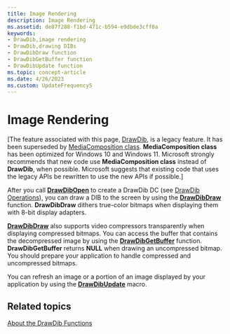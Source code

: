 ```yaml
---
title: Image Rendering
description: Image Rendering
ms.assetid: de87f288-f1bd-471c-b594-e9dbde3cff0a
keywords:
- DrawDib,image rendering
- DrawDib,drawing DIBs
- DrawDibDraw function
- DrawDibGetBuffer function
- DrawDibUpdate function
ms.topic: concept-article
ms.date: 4/26/2023
ms.custom: UpdateFrequency5
---
```


# Image Rendering

\[The feature associated with this page, [DrawDib](/windows/win32/multimedia/drawdib), is a legacy feature. It has been superseded by [MediaComposition class](/uwp/api/Windows.Media.Editing.MediaComposition). **MediaComposition class** has been optimized for Windows 10 and Windows 11. Microsoft strongly recommends that new code use **MediaComposition class** instead of **DrawDib**, when possible. Microsoft suggests that existing code that uses the legacy APIs be rewritten to use the new APIs if possible.\]

After you call [**DrawDibOpen**](/windows/desktop/api/Vfw/nf-vfw-drawdibopen) to create a DrawDib DC (see [DrawDib Operations](drawdib-operations.md)), you can draw a DIB to the screen by using the [**DrawDibDraw**](/windows/desktop/api/Vfw/nf-vfw-drawdibdraw) function. **DrawDibDraw** dithers true-color bitmaps when displaying them with 8-bit display adapters.

[**DrawDibDraw**](/windows/desktop/api/Vfw/nf-vfw-drawdibdraw) also supports video compressors transparently when displaying compressed bitmaps. You can access the buffer that contains the decompressed image by using the [**DrawDibGetBuffer**](/windows/desktop/api/Vfw/nf-vfw-drawdibgetbuffer) function. **DrawDibGetBuffer** returns **NULL** when drawing an uncompressed bitmap. You should prepare your application to handle compressed and uncompressed bitmaps.

You can refresh an image or a portion of an image displayed by your application by using the [**DrawDibUpdate**](/windows/desktop/api/Vfw/nf-vfw-drawdibupdate) macro.

## Related topics

<dl> <dt>

[About the DrawDib Functions](about-the-drawdib-functions.md)
</dt> </dl>

 

 




